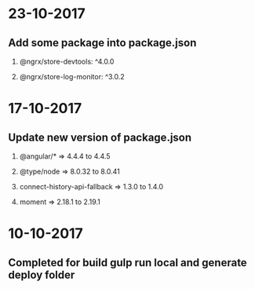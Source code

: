 # 23-10-2017

## Add some package into package.json

1. @ngrx/store-devtools: ^4.0.0

2. @ngrx/store-log-monitor: ^3.0.2


# 17-10-2017

## Update new version of package.json

1. @angular/* => 4.4.4 to 4.4.5

2. @type/node => 8.0.32 to 8.0.41

3. connect-history-api-fallback => 1.3.0 to 1.4.0

4. moment => 2.18.1 to 2.19.1


# 10-10-2017

## Completed for build gulp run local and generate deploy folder
